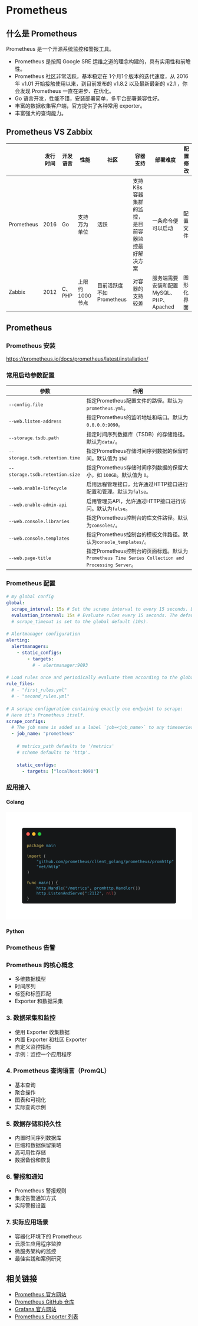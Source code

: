 # Prometheus

## 什么是 Prometheus

Prometheus 是一个开源系统监控和警报工具。

- Prometheus 是按照 Google SRE 运维之道的理念构建的，具有实用性和前瞻性。
- Prometheus 社区非常活跃，基本稳定在 1个月1个版本的迭代速度，从 2016 年 v1.01 开始接触使用以来，到目前发布的 v1.8.2 以及最新最新的 v2.1 ，你会发现 Prometheus 一直在进步、在优化。
- Go 语言开发，性能不错，安装部署简单，多平台部署兼容性好。
- 丰富的数据收集客户端，官方提供了各种常用 exporter。
- 丰富强大的查询能力。


## Prometheus VS Zabbix 

|            | 发行时间 | 开发语言 | 性能           | 社区                     | 容器支持                                          | 部署难度                                | 配置修改   |
| ---------- | -------- | -------- | -------------- | ------------------------ | ------------------------------------------------- | --------------------------------------- | ---------- |
| Prometheus | 2016     | Go       | 支持万为单位   | 活跃                     | 支持K8s容器集群的监控，是目前容器监控最好解决方案 | 一条命令便可以启动                      | 配置文件   |
| Zabbix     | 2012     | C、PHP   | 上限约1000节点 | 目前活跃度不如Prometheus | 对容器的支持较差                                  | 服务端需要安装和配置MySQL、PHP、Apached | 图形化界面 |

## Prometheus

### Prometheus  安装
https://prometheus.io/docs/prometheus/latest/installation/

###  常用启动参数配置

| 参数                      | 作用                                                         |
| ------------------------- | ------------------------------------------------------------ |
| `--config.file`           | 指定Prometheus配置文件的路径。默认为`prometheus.yml`。       |
| `--web.listen-address`    | 指定Prometheus的监听地址和端口。默认为`0.0.0.0:9090`。       |
| `--storage.tsdb.path`     | 指定时间序列数据库（TSDB）的存储路径。默认为`data/`。        |
| `--storage.tsdb.retention.time` | 指定Prometheus存储时间序列数据的保留时间。默认值为 `15d` |
| `--storage.tsdb.retention.size` | 指定Prometheus存储时间序列数据的保留大小，如 `100GB`。默认值为 `0`。 |
| `--web.enable-lifecycle`  | 启用远程管理接口，允许通过HTTP接口进行配置和管理。默认为`false`。 |
| `--web.enable-admin-api`  | 启用管理员API，允许通过HTTP接口进行访问。默认为`false`。     |
| `--web.console.libraries` | 指定Prometheus控制台的库文件路径。默认为`consoles/`。        |
| `--web.console.templates` | 指定Prometheus控制台的模板文件路径。默认为`console_templates/`。 |
| `--web.page-title`        | 指定Prometheus控制台的页面标题。默认为`Prometheus Time Series Collection and Processing Server`。 |

### Prometheus 配置

```yaml
# my global config
global:
  scrape_interval: 15s # Set the scrape interval to every 15 seconds. Default is every 1 minute.
  evaluation_interval: 15s # Evaluate rules every 15 seconds. The default is every 1 minute.
  # scrape_timeout is set to the global default (10s).

# Alertmanager configuration
alerting:
  alertmanagers:
    - static_configs:
        - targets:
          # - alertmanager:9093

# Load rules once and periodically evaluate them according to the global 'evaluation_interval'.
rule_files:
  # - "first_rules.yml"
  # - "second_rules.yml"

# A scrape configuration containing exactly one endpoint to scrape:
# Here it's Prometheus itself.
scrape_configs:
  # The job name is added as a label `job=<job_name>` to any timeseries scraped from this config.
  - job_name: "prometheus"

    # metrics_path defaults to '/metrics'
    # scheme defaults to 'http'.

    static_configs:
      - targets: ["localhost:9090"]

```



### 应用接入
#### Golang

![](img/golang_imoport.png)

#### Python




### Prometheus 告警


### Prometheus 的核心概念

- 多维数据模型
- 时间序列
- 标签和标签匹配
- Exporter 和数据采集

### 3. 数据采集和监控

- 使用 Exporter 收集数据
- 内置 Exporter 和社区 Exporter
- 自定义监控指标
- 示例：监控一个应用程序

### 4. Prometheus 查询语言（PromQL）

- 基本查询
- 聚合操作
- 图表和可视化
- 实际查询示例

### 5. 数据存储和持久性

- 内置时间序列数据库
- 压缩和数据保留策略
- 高可用性存储
- 数据备份和恢复

### 6. 警报和通知

- Prometheus 警报规则
- 集成告警通知方式
- 实际警报设置

### 7. 实际应用场景

- 容器化环境下的 Prometheus
- 云原生应用程序监控
- 微服务架构的监控
- 最佳实践和案例研究


## 相关链接

- [Prometheus 官方网站](https://prometheus.io/)
- [Prometheus GitHub 仓库](https://github.com/prometheus/prometheus)
- [Grafana 官方网站](https://grafana.com/)
- [Prometheus Exporter 列表](https://prometheus.io/docs/instrumenting/exporters/)
